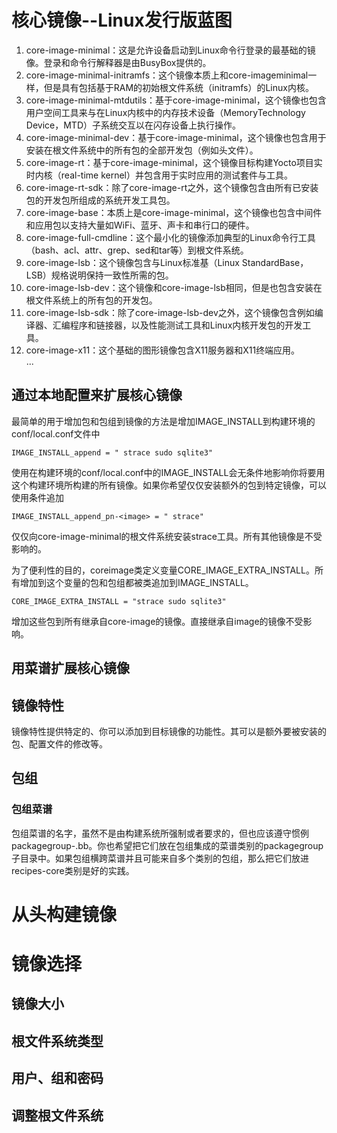 # 核心镜像--Linux发行版蓝图
1. core-image-minimal：这是允许设备启动到Linux命令行登录的最基础的镜像。登录和命令行解释器是由BusyBox提供的。
2. core-image-minimal-initramfs：这个镜像本质上和core-imageminimal一样，但是具有包括基于RAM的初始根文件系统（initramfs）的Linux内核。
3. core-image-minimal-mtdutils：基于core-image-minimal，这个镜像也包含用户空间工具来与在Linux内核中的内存技术设备（MemoryTechnology Device，MTD）子系统交互以在闪存设备上执行操作。
4. core-image-minimal-dev：基于core-image-minimal，这个镜像也包含用于安装在根文件系统中的所有包的全部开发包（例如头文件）。
5. core-image-rt：基于core-image-minimal，这个镜像目标构建Yocto项目实时内核（real-time kernel）并包含用于实时应用的测试套件与工具。
6. core-image-rt-sdk：除了core-image-rt之外，这个镜像包含由所有已安装包的开发包所组成的系统开发工具包。
7. core-image-base：本质上是core-image-minimal，这个镜像也包含中间件和应用包以支持大量如WiFi、蓝牙、声卡和串行口的硬件。
8. core-image-full-cmdline：这个最小化的镜像添加典型的Linux命令行工具（bash、acl、attr、grep、sed和tar等）到根文件系统。
9. core-image-lsb：这个镜像包含与Linux标准基（Linux StandardBase，LSB）规格说明保持一致性所需的包。
10. core-image-lsb-dev：这个镜像和core-image-lsb相同，但是也包含安装在根文件系统上的所有包的开发包。
11. core-image-lsb-sdk：除了core-image-lsb-dev之外，这个镜像包含例如编译器、汇编程序和链接器，以及性能测试工具和Linux内核开发包的开发工具。
12. core-image-x11：这个基础的图形镜像包含X11服务器和X11终端应用。   
...

## 通过本地配置来扩展核心镜像
最简单的用于增加包和包组到镜像的方法是增加IMAGE_INSTALL到构建环境的conf/local.conf文件中

```
IMAGE_INSTALL_append = " strace sudo sqlite3"
```

使用在构建环境的conf/local.conf中的IMAGE_INSTALL会无条件地影响你将要用这个构建环境所构建的所有镜像。如果你希望仅仅安装额外的包到特定镜像，可以使用条件追加
```
IMAGE_INSTALL_append_pn-<image> = " strace"
```
仅仅向core-image-minimal的根文件系统安装strace工具。所有其他镜像是不受影响的。   

为了便利性的目的，coreimage类定义变量CORE_IMAGE_EXTRA_INSTALL。所有增加到这个变量的包和包组都被类追加到IMAGE_INSTALL。
```
CORE_IMAGE_EXTRA_INSTALL = "strace sudo sqlite3"
```
增加这些包到所有继承自core-image的镜像。直接继承自image的镜像不受影响。   

## 用菜谱扩展核心镜像

## 镜像特性
镜像特性提供特定的、你可以添加到目标镜像的功能性。其可以是额外要被安装的包、配置文件的修改等。

## 包组
### 包组菜谱
包组菜谱的名字，虽然不是由构建系统所强制或者要求的，但也应该遵守惯例packagegroup-<name>.bb。你也希望把它们放在包组集成的菜谱类别的packagegroup子目录中。如果包组横跨菜谱并且可能来自多个类别的包组，那么把它们放进recipes-core类别是好的实践。

# 从头构建镜像

# 镜像选择

## 镜像大小

## 根文件系统类型

## 用户、组和密码

## 调整根文件系统




